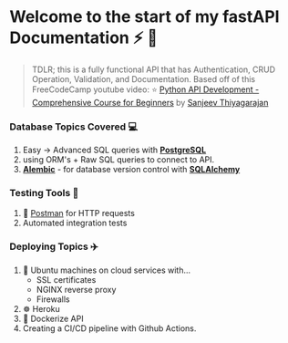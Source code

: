 # Welcome to the start of my fastAPI Documentation ⚡️ 🐍

> TDLR; this is a fully functional API that has Authentication, CRUD Operation, Validation, and Documentation. Based off of this FreeCodeCamp youtube video: ⭐️ [Python API Development - Comprehensive Course for Beginners](https://www.youtube.com/watch?v=0sOvCWFmrtA&list=PLzK__islD6OumwAMr3U6u11dVLUG5z60h&index=5&t=692s) by [Sanjeev Thiyagarajan](https://www.youtube.com/channel/UC2sYgV-NV6S5_-pqLGChoNQ)

### Database Topics Covered 💻

1. Easy &#8594; Advanced SQL queries with [**PostgreSQL**](https://www.postgresql.org)
2. using ORM's + Raw SQL queries to connect to API.
3. [**Alembic**](https://alembic.sqlalchemy.org/en/latest/) - for database version control with [**SQLAlchemy**](https://www.sqlalchemy.org/)

### Testing Tools 🧪

1. 📳 [Postman](https://www.postman.com) for HTTP requests
2. Automated integration tests

### Deploying Topics ✈️

1. 🐧 Ubuntu machines on cloud services with...
   - SSL certificates
   - NGINX reverse proxy
   - Firewalls
2. ☸️ Heroku
3. 🐳 Dockerize API
4. Creating a CI/CD pipeline with Github Actions.
